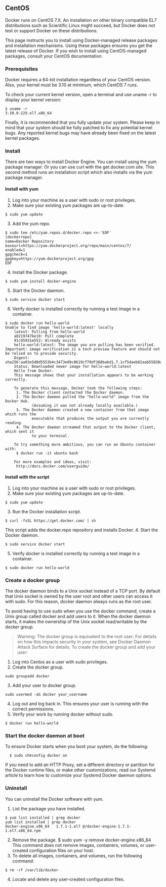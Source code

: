 ## CentOS
Docker runs on CentOS 7.X. An installation on other binary compatible EL7 distributions such as Scientific Linux might succeed, but Docker does not test or support Docker on these distributions.

This page instructs you to install using Docker-managed release packages and installation mechanisms. Using these packages ensures you get the latest release of Docker. If you wish to install using CentOS-managed packages, consult your CentOS documentation.

### Prerequisites
Docker requires a 64-bit installation regardless of your CentOS version. Also, your kernel must be 3.10 at minimum, which CentOS 7 runs.

To check your current kernel version, open a terminal and use uname -r to display your kernel version:

```
$ uname -r
3.10.0-229.el7.x86_64
```
Finally, it is recommended that you fully update your system. Please keep in mind that your system should be fully patched to fix any potential kernel bugs. Any reported kernel bugs may have already been fixed on the latest kernel packages.

### Install
There are two ways to install Docker Engine. You can install using the yum package manager. Or you can use curl with the get.docker.com site. This second method runs an installation script which also installs via the yum package manager.

#### Install with yum
1. Log into your machine as a user with sudo or root privileges.
2. Make sure your existing yum packages are up-to-date.
```
$ sudo yum update
```
3. Add the yum repo.
```
$ sudo tee /etc/yum.repos.d/docker.repo <<-'EOF'
[dockerrepo]
name=Docker Repository
baseurl=https://yum.dockerproject.org/repo/main/centos/7/
enabled=1
gpgcheck=1
gpgkey=https://yum.dockerproject.org/gpg
EOF
```
4. Install the Docker package.
```
$ sudo yum install docker-engine
```
5. Start the Docker daemon.
```
$ sudo service docker start
```
6. Verify docker is installed correctly by running a test image in a container.
```
$ sudo docker run hello-world
Unable to find image 'hello-world:latest' locally
    latest: Pulling from hello-world
    a8219747be10: Pull complete
    91c95931e552: Already exists
    hello-world:latest: The image you are pulling has been verified. Important: image verification is a tech preview feature and should not be relied on to provide security.
    Digest: sha256:aa03e5d0d5553b4c3473e89c8619cf79df368babd1.7.1cf5daeb82aab55838d
    Status: Downloaded newer image for hello-world:latest
    Hello from Docker.
    This message shows that your installation appears to be working correctly.

    To generate this message, Docker took the following steps:
     1. The Docker client contacted the Docker daemon.
     2. The Docker daemon pulled the "hello-world" image from the Docker Hub.
            (Assuming it was not already locally available.)
     3. The Docker daemon created a new container from that image which runs the
            executable that produces the output you are currently reading.
     4. The Docker daemon streamed that output to the Docker client, which sent it
            to your terminal.

    To try something more ambitious, you can run an Ubuntu container with:
     $ docker run -it ubuntu bash

    For more examples and ideas, visit:
     http://docs.docker.com/userguide/
```
#### Install with the script
1. Log into your machine as a user with sudo or root privileges.
2. Make sure your existing yum packages are up-to-date.
```
$ sudo yum update
```
3. Run the Docker installation script.
```
$ curl -fsSL https://get.docker.com/ | sh
```
This script adds the docker.repo repository and installs Docker.
4. Start the Docker daemon.
```
$ sudo service docker start
```
5. Verify docker is installed correctly by running a test image in a container.
```
$ sudo docker run hello-world
```
### Create a docker group
The docker daemon binds to a Unix socket instead of a TCP port. By default that Unix socket is owned by the user root and other users can access it with sudo. For this reason, docker daemon always runs as the root user.

To avoid having to use sudo when you use the docker command, create a Unix group called docker and add users to it. When the docker daemon starts, it makes the ownership of the Unix socket read/writable by the docker group.

> Warning: The docker group is equivalent to the root user; For details on how this impacts security in your system, see Docker Daemon Attack Surface for details.
To create the docker group and add your user:

1. Log into Centos as a user with sudo privileges.
2. Create the docker group.
```
sudo groupadd docker
```
3. Add your user to docker group.
```
sudo usermod -aG docker your_username
```
4. Log out and log back in.
This ensures your user is running with the correct permissions.
5. Verify your work by running docker without sudo.
```
$ docker run hello-world
```
### Start the docker daemon at boot
To ensure Docker starts when you boot your system, do the following:

```
  $ sudo chkconfig docker on
```
If you need to add an HTTP Proxy, set a different directory or partition for the Docker runtime files, or make other customizations, read our Systemd article to learn how to customize your Systemd Docker daemon options.

### Uninstall
You can uninstall the Docker software with yum.

1. List the package you have installed.
```
$ yum list installed | grep docker
yum list installed | grep docker
docker-engine.x86_64   1.7.1-1.el7 @/docker-engine-1.7.1-1.el7.x86_64.rpm
```
2. Remove the package.
$ sudo yum -y remove docker-engine.x86_64
This command does not remove images, containers, volumes, or user-created configuration files on your host.
3. To delete all images, containers, and volumes, run the following command:
```
$ rm -rf /var/lib/docker
```
4. Locate and delete any user-created configuration files.
